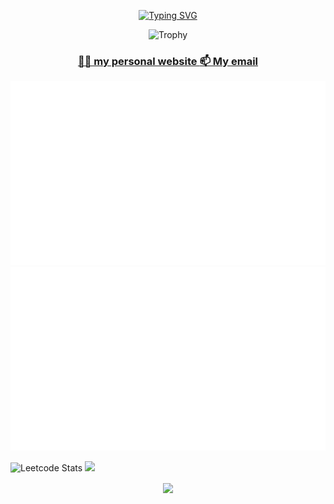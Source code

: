 <!--<p align="center">
  <img src="Bottom_up.svg">
</p>-->



<!--<h1 align="right"></h1>
<h1 align="center">
  <img width="20%" src="https://komarev.com/ghpvc/?username=garma-a&label=Profile%20views&color=17477b&style=flat" alt="garma-a" />
</h1>
<h4 align="left"><a width="40%" href="https://garma-a.github.io/my-website/" >👨‍💻 my personal website </a><a width="40%"  href="girgisemad74@gmail.com"> 📫 My email</a>
<p align="right" width="45%"> <img height=200 align="center" src="https://github-profile-trophy.vercel.app/?username=GARMA-A&row=1&theme=algolia&title=-Followers,-Reviews,-Experience" /></p></h4>-->

<p align="center">
  
  <a href="https://git.io/typing-svg">
    <img src="https://readme-typing-svg.herokuapp.com?font=Fira+Code&pause=100&vCenter=true&width=435&lines=JS,Python+and+C%2B%2B+Master;A+Man's+Dream+Will+Never+Die!;Girgis+Emad!" alt="Typing SVG" />
  </a>
</p>

<p align="center">
  <img src="https://github-profile-trophy.vercel.app/?username=GARMA-A&margin-w=15&column=5&theme=algolia&title=-Followers,-Reviews,-Experience"" alt="Trophy" />
</p>
<p align="center">
 <h3 align="center"><a width="40%" href="https://garma-a.github.io/my-website/" >👨‍💻 my personal website </a><a width="40%" href="https://mail.google.com/mail/?view=cm&fs=1&to=girgisemad74@gmail.com&su=Your%20Subject%20Here&body=Your%20message%20goes%20here"> 📫 My email</a></h3> 
</p>


![](https://raw.githubusercontent.com/GARMA-A/github-stats/master/generated/overview.svg#gh-dark-mode-only)
![](https://raw.githubusercontent.com/GARMA-A/github-stats/master/generated/overview.svg#gh-light-mode-only)


<!--
| ![](https://github-readme-streak-stats.herokuapp.com/?user=GARMA-A&theme=github_dark&ring=58a6ff&fire=58a6ff&currStreakLabel=58a6ff&sideLabels=58a6ff&dates=9f9f9f&background=0d1117&border=58a6ff)| ![Top Languages](https://github-readme-stats.vercel.app/api/top-langs/?username=GARMA-A&theme=github_dark&title_color=58a6ff&text_color=9f9f9f&bg_color=0d1117&border_color=58a6ff&card_width=350&hide_progress=false&langs_count=10&layout=donut) |
|-|-|-->




<!--```yaml
name: Ali Cem Özkara
located_in: [Ankara-Turkey]
from: [Turkey]
Currently Working on: GrapQL Request's
job: Solutions-driven Professional
education: ["Bachelor's in Electric & Electronics Engineering"]
website: https://alicemist.github.io/folio/
technical_background: ["Web Automation", "Application Automation", "Web Technologies", "Cloud Technologies", "NLP Techniques"]
currently_learning: ["Selenium Logics for Platforms that Use Selenium Backend", 
Personal Bots with selenium in complex tasks", "Custom API building"]
ask_me_about: ["Algorithm Challenges", "Problem-Solving Methodology", "Python", "Node.js", "React.js", "TypeScript","LeetCode"]
hobbies: ["Basketball", "Competitive Gaming"]
```-->

<!--<h3>Active On</h3>
<p align="left">
<a href="https://www.linkedin.com/in/girgis-emad-garma-96943a258/" target="blank"><img align="center" src="https://raw.githubusercontent.com/rahuldkjain/github-profile-readme-generator/master/src/images/icons/Social/linked-in-alt.svg" alt="girgis emad garma" height="30" width="40" /></a>
<a href="https://stackoverflow.com/users/girgis emad wefky elghattas" target="blank"><img align="center" src="https://raw.githubusercontent.com/rahuldkjain/github-profile-readme-generator/master/src/images/icons/Social/stack-overflow.svg" alt="girgis emad wefky elghattas" height="30" width="40" /></a>
<a href="https://instagram.com/girgisyt" target="blank"><img align="center" src="https://raw.githubusercontent.com/rahuldkjain/github-profile-readme-generator/master/src/images/icons/Social/instagram.svg" alt="girgisyt" height="30" width="40" /></a>
<a href="https://codeforces.com/profile/girgis_emad_" target="blank"><img align="center" src="https://raw.githubusercontent.com/rahuldkjain/github-profile-readme-generator/master/src/images/icons/Social/codeforces.svg" alt="girgis_emad_" height="30" width="40" /></a>
</p>-->

<!--
<h3>Tools and softwares That I Use </h3>
 <a href="https://skillicons.dev">
    <img src="https://skillicons.dev/icons?i=github,git,ts,discord,stackoverflow,eclipse,vscode,flask,linux,nextjs,react,bootstrap,vite,figma,ps,postman,redux,tailwind,visualstudio,docker,materialui,netlify,npm,replit,gmail,linkedin,svg,vim,windicss,instagram,codepen" />
  </a>
  -->


<!--<h3 align="center">
  <img width="30%" src="https://github-readme-stats.vercel.app/api/top-langs/?username=GARMA-A&layout=compact&theme=github_dark&title_color=58a6ff&text_color=9f9f9f&bg_color=0d1117&border_color=58a6ff" alt="Most Used Languages" />
</h3>
<hr/>
<h3 align="center">Programming Language </h3>
<p align="center">
 <a href="https://skillicons.dev">
    <img align="center" src="https://skillicons.dev/icons?i=c,cpp,java,js,py,html,css"/>
  </a>
  </p>-->

 
![Leetcode Stats](https://leetcard.jacoblin.cool/Hard-Work)
<img src="https://leetcard.jacoblin.cool/Hard-Work"/>
<p align="center">
  <img align="center" src="https://capsule-render.vercel.app/api?type=waving&color=58a6ff&height=65&section=footer"/>
</p>


